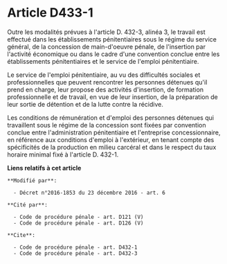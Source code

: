 # Article D433-1

Outre les modalités prévues à l'article D. 432-3, alinéa 3, le travail est effectué dans les établissements pénitentiaires
sous le régime du service général, de la concession de main-d'oeuvre pénale, de l'insertion par l'activité économique ou dans
le cadre d'une convention conclue entre les établissements pénitentiaires et le service de l'emploi pénitentiaire. 

Le service de l'emploi pénitentiaire, au vu des difficultés sociales et professionnelles que peuvent rencontrer les personnes
détenues qu'il prend en charge, leur propose des activités d'insertion, de formation professionnelle et de travail, en vue de
leur insertion, de la préparation de leur sortie de détention et de la lutte contre la récidive.

Les conditions de rémunération et d'emploi des personnes détenues qui travaillent sous le régime de la concession sont fixées
par convention conclue entre l'administration pénitentiaire et l'entreprise concessionnaire, en référence aux conditions
d'emploi à l'extérieur, en tenant compte des spécificités de la production en milieu carcéral et dans le respect du taux
horaire minimal fixé à l'article D. 432-1.

**Liens relatifs à cet article**

	**Modifié par**:

	  - Décret n°2016-1853 du 23 décembre 2016 - art. 6

	**Cité par**:

	  - Code de procédure pénale - art. D121 (V)
	  - Code de procédure pénale - art. D126 (V)

	**Cite**:

	  - Code de procédure pénale - art. D432-1
	  - Code de procédure pénale - art. D432-3
